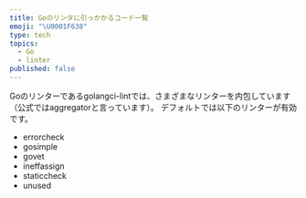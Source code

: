 ```yaml
---
title: Goのリンタに引っかかるコード一覧
emoji: "\U0001F638"
type: tech
topics:
  - Go
  - linter
published: false
---
```


Goのリンターであるgolangci-lintでは、さまざまなリンターを内包しています（公式ではaggregatorと言っています）。
デフォルトでは以下のリンターが有効です。

- errorcheck
- gosimple
- govet
- ineffassign
- staticcheck
- unused
